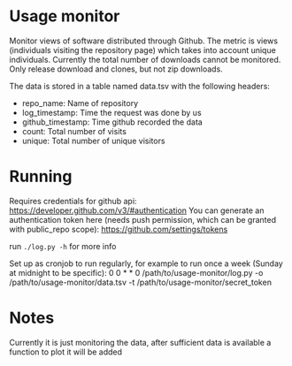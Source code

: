 # Usage monitor

Monitor views of software distributed through Github.
The metric is views (individuals visiting the repository page) which takes into account unique individuals.
Currently the total number of downloads cannot be monitored. Only release download and clones, but not zip downloads.

The data is stored in a table named data.tsv with the following headers:
- repo_name: Name of repository
- log_timestamp: Time the request was done by us
- github_timestamp: Time github recorded the data
- count: Total number of visits
- unique: Total number of unique visitors


# Running

Requires credentials for github api:
https://developer.github.com/v3/#authentication
You can generate an authentication token here (needs push permission, which can be granted with public_repo scope):
https://github.com/settings/tokens

run `./log.py -h` for more info

Set up as cronjob to run regularly, for example to run once a week (Sunday at midnight to be specific):
0 0 * * 0 /path/to/usage-monitor/log.py -o /path/to/usage-monitor/data.tsv -t /path/to/usage-monitor/secret_token

# Notes
Currently it is just monitoring the data, after sufficient data is available a function to plot it will be added
